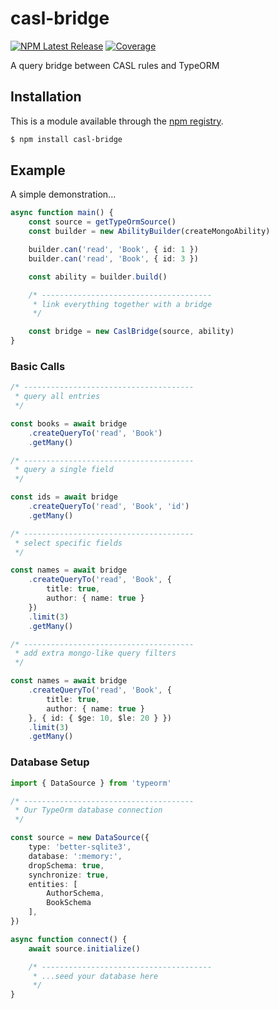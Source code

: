 # casl-bridge

[![NPM Latest Release](https://img.shields.io/npm/v/casl-bridge.svg)]()
[![Coverage](https://img.shields.io/badge/coverage-100%25-purple)]()

A query bridge between CASL rules and TypeORM


## Installation

This is a module available through the [npm registry](https://www.npmjs.com/package/casl-bridge).

```sh
$ npm install casl-bridge
```



## Example

A simple demonstration...

```ts
async function main() {
    const source = getTypeOrmSource()
    const builder = new AbilityBuilder(createMongoAbility)

    builder.can('read', 'Book', { id: 1 })
    builder.can('read', 'Book', { id: 3 })

    const ability = builder.build()

    /* --------------------------------------
     * link everything together with a bridge
     */

    const bridge = new CaslBridge(source, ability)
}
```

### Basic Calls

```ts
/* --------------------------------------
 * query all entries
 */

const books = await bridge
    .createQueryTo('read', 'Book')
    .getMany()

/* --------------------------------------
 * query a single field
 */

const ids = await bridge
    .createQueryTo('read', 'Book', 'id')
    .getMany()

/* --------------------------------------
 * select specific fields
 */

const names = await bridge
    .createQueryTo('read', 'Book', {
        title: true,
        author: { name: true }
    })
    .limit(3)
    .getMany()

/* --------------------------------------
 * add extra mongo-like query filters
 */

const names = await bridge
    .createQueryTo('read', 'Book', {
        title: true,
        author: { name: true }
    }, { id: { $ge: 10, $le: 20 } })
    .limit(3)
    .getMany()
```

### Database Setup

```ts
import { DataSource } from 'typeorm'

/* --------------------------------------
 * Our TypeOrm database connection
 */

const source = new DataSource({
    type: 'better-sqlite3',
    database: ':memory:',
    dropSchema: true,
    synchronize: true,
    entities: [
        AuthorSchema,
        BookSchema
    ],
})

async function connect() {
    await source.initialize()

    /* --------------------------------------
     * ...seed your database here
     */
}
```
